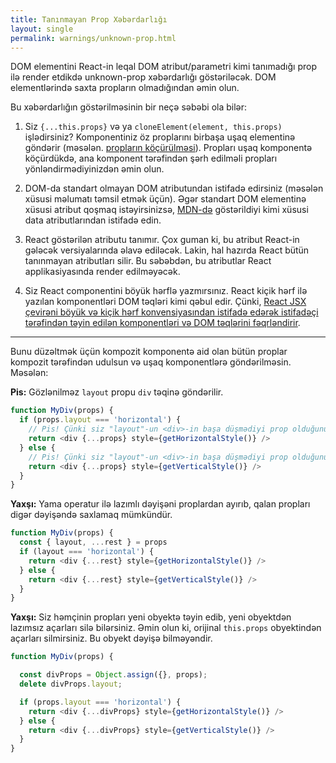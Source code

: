 ```yaml
---
title: Tanınmayan Prop Xəbərdarlığı
layout: single
permalink: warnings/unknown-prop.html
---
```

DOM elementini React-in leqal DOM atribut/parametri kimi tanımadığı prop ilə render etdikdə unknown-prop xəbərdarlığı göstəriləcək. DOM elementlərində saxta propların olmadığından əmin olun.

Bu xəbərdarlığın göstərilməsinin bir neçə səbəbi ola bilər:

1. Siz `{...this.props}` və ya `cloneElement(element, this.props)` işlədirsiniz? Komponentiniz öz proplarını birbaşa uşaq elementinə göndərir (məsələn. [propların köçürülməsi](/docs/transferring-props.html)). Propları uşaq komponentə köçürdükdə, ana komponent tərəfindən şərh edilməli propları yönləndirmədiyinizdən əmin olun.

2. DOM-da standart olmayan DOM atributundan istifadə edirsiniz (məsələn xüsusi məlumatı təmsil etmək üçün). Əgər standart DOM elementinə xüsusi atribut qoşmaq istəyirsinizsə, [MDN-də](https://developer.mozilla.org/en-US/docs/Web/Guide/HTML/Using_data_attributes) göstərildiyi kimi xüsusi data atributlarından istifadə edin.

3. React göstərilən atributu tanımır. Çox guman ki, bu atribut React-in gələcək versiyalarında əlavə ediləcək. Lakin, hal hazırda React bütün tanınmayan atributları silir. Bu səbəbdən, bu atributlar React applikasiyasında render edilməyəcək.

4. Siz React componentini böyük hərflə yazmırsınız. React kiçik hərf ilə yazılan komponentləri DOM təqləri kimi qəbul edir. Çünki, [React JSX çevirəni böyük və kiçik hərf konvensiyasından istifadə edərək istifadəçi tərəfindən təyin edilən komponentləri və DOM təqlərini fəqrləndirir](/docs/jsx-in-depth.html#user-defined-components-must-be-capitalized).

---

Bunu düzəltmək üçün kompozit komponentə aid olan bütün proplar kompozit tərəfindən udulsun və uşaq komponentlərə göndərilməsin. Məsələn:

**Pis:** Gözlənilməz `layout` propu `div` təqinə göndərilir.

```js
function MyDiv(props) {
  if (props.layout === 'horizontal') {
    // Pis! Çünki siz "layout"-un <div>-in başa düşmədiyi prop olduğunu bilirsiniz.
    return <div {...props} style={getHorizontalStyle()} />
  } else {
    // Pis! Çünki siz "layout"-un <div>-in başa düşmədiyi prop olduğunu bilirsiniz.
    return <div {...props} style={getVerticalStyle()} />
  }
}
```

**Yaxşı:** Yama operatur ilə lazımlı dəyişəni proplardan ayırıb, qalan propları digər dəyişəndə saxlamaq mümkündür.

```js
function MyDiv(props) {
  const { layout, ...rest } = props
  if (layout === 'horizontal') {
    return <div {...rest} style={getHorizontalStyle()} />
  } else {
    return <div {...rest} style={getVerticalStyle()} />
  }
}
```

**Yaxşı:** Siz həmçinin propları yeni obyektə təyin edib, yeni obyektdən lazımsız açarları silə bilərsiniz. Əmin olun ki, orijinal `this.props` obyektindən açarları silmirsiniz. Bu obyekt dəyişə bilməyəndir.

```js
function MyDiv(props) {

  const divProps = Object.assign({}, props);
  delete divProps.layout;

  if (props.layout === 'horizontal') {
    return <div {...divProps} style={getHorizontalStyle()} />
  } else {
    return <div {...divProps} style={getVerticalStyle()} />
  }
}
```
